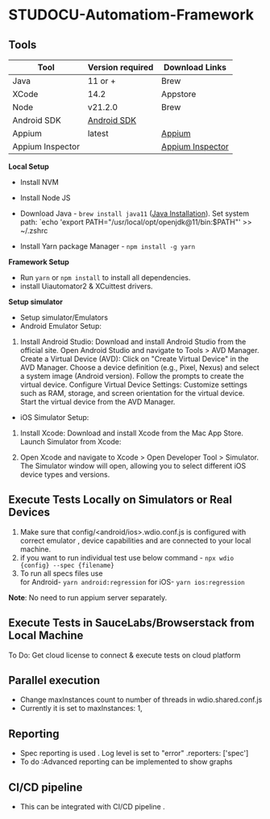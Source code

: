 # STUDOCU-Automatiom-Framework

## Tools
Tool | Version required | Download Links
-----|-----------|----------------
Java | 11 or +   | Brew 
XCode| 14.2      | Appstore
Node | v21.2.0   | Brew 
Android SDK | [Android SDK](https://developer.android.com/studio)
Appium | latest    | [Appium](https://appium.io/docs/en/about-appium/getting-started/?lang=en#installing-appium)
Appium Inspector |  | [Appium Inspector]( https://github.com/appium/appium-inspector/releases/tag/v2023.2.1)

**Local Setup**
- Install NVM
- Install Node JS
- Download Java - `brew install java11` ([Java Installation](https://medium.com/@kirebyte/using-homebrew-to-install-java-jdk11-on-macos-2021-4a90aa276f1c)). 
   Set system path: 
  `echo 'export PATH="/usr/local/opt/openjdk@11/bin:$PATH"' >> ~/.zshrc

- Install Yarn package Manager - `npm install -g yarn`

 **Framework Setup**
- Run `yarn` or `npm install` to install all dependencies.
- install Uiautomator2 & XCuittest drivers.

 **Setup simulator**
- Setup simulator/Emulators 
 -  Android Emulator Setup:
  1. Install Android Studio:
    Download and install Android Studio from the official site.
    Open Android Studio and navigate to Tools > AVD Manager.
    Create a Virtual Device (AVD):
    Click on "Create Virtual Device" in the AVD Manager.
    Choose a device definition (e.g., Pixel, Nexus) and select a system image (Android version).
    Follow the prompts to create the virtual device.
    Configure Virtual Device Settings:
    Customize settings such as RAM, storage, and screen orientation for the virtual device.
    Start the virtual device from the AVD Manager.

- iOS Simulator Setup:
 1. Install Xcode:
    Download and install Xcode from the Mac App Store.
    Launch Simulator from Xcode:

 2. Open Xcode and navigate to Xcode > Open Developer Tool > Simulator.
    The Simulator window will open, allowing you to select different iOS device types and versions.

## Execute Tests Locally on Simulators or Real Devices
1. Make sure that config/<android/ios>.wdio.conf.js is configured with correct emulator , device capabilities and are connected to your local machine.
2. if you want to run individual test use below command -
`npx wdio {config} --spec {filename}`
3. To run all specs files use  
  for Android- `yarn android:regression` 
  for iOS- `yarn ios:regression` 

**Note**: No need to run appium server separately.

## Execute Tests in SauceLabs/Browserstack from Local Machine
To Do: Get cloud license to connect & execute tests on cloud platform 

## Parallel execution
- Change maxInstances count to number of threads in wdio.shared.conf.js
- Currently it is set to maxInstances: 1,

## Reporting 
- Spec reporting is used . Log level is set to "error" .reporters: ['spec']
- To do :Advanced reporting can be implemented to show graphs 

## CI/CD pipeline
- This can be integrated with CI/CD pipeline .

